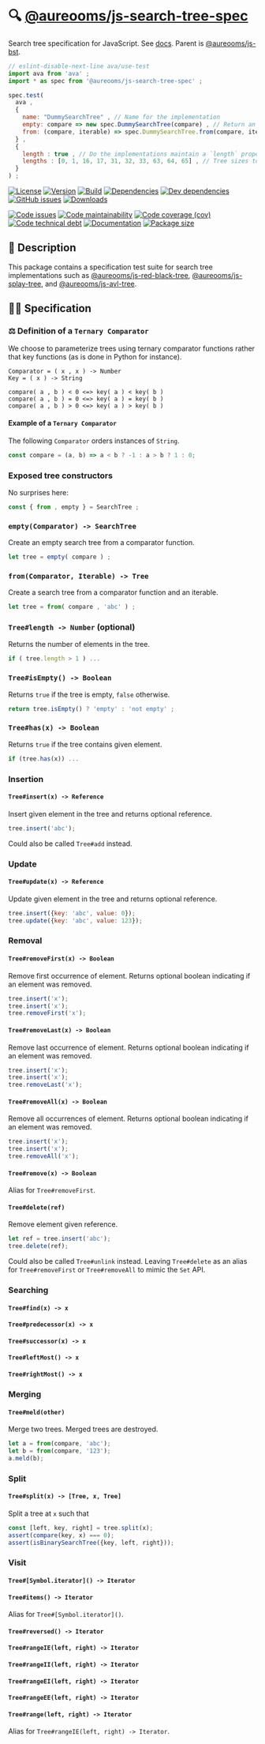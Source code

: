 :mag: [@aureooms/js-search-tree-spec](https://make-github-pseudonymous-again.github.io/js-search-tree-spec)
==

Search tree specification for JavaScript.
See [docs](https://make-github-pseudonymous-again.github.io/js-search-tree-spec).
Parent is [@aureooms/js-bst](https://github.com/aureooms/js-bst).

```js
// eslint-disable-next-line ava/use-test
import ava from 'ava' ;
import * as spec from '@aureooms/js-search-tree-spec' ;

spec.test(
  ava ,
  {
    name: "DummySearchTree" , // Name for the implementation
    empty: compare => new spec.DummySearchTree(compare) , // Return an empty search tree using `compare` to order keys
    from: (compare, iterable) => spec.DummySearchTree.from(compare, iterable) , // Return a search tree using `compare` to order keys initialized with the values in iterable
  } ,
  {
    length : true , // Do the implementations maintain a `length` property?
    lengths : [0, 1, 16, 17, 31, 32, 33, 63, 64, 65] , // Tree sizes to test.
  }
) ;
```

[![License](https://img.shields.io/github/license/aureooms/js-search-tree-spec.svg)](https://raw.githubusercontent.com/aureooms/js-search-tree-spec/main/LICENSE)
[![Version](https://img.shields.io/npm/v/@aureooms/js-search-tree-spec.svg)](https://www.npmjs.org/package/@aureooms/js-search-tree-spec)
[![Build](https://img.shields.io/travis/aureooms/js-search-tree-spec/main.svg)](https://travis-ci.org/aureooms/js-search-tree-spec/branches)
[![Dependencies](https://img.shields.io/david/aureooms/js-search-tree-spec.svg)](https://david-dm.org/aureooms/js-search-tree-spec)
[![Dev dependencies](https://img.shields.io/david/dev/aureooms/js-search-tree-spec.svg)](https://david-dm.org/aureooms/js-search-tree-spec?type=dev)
[![GitHub issues](https://img.shields.io/github/issues/aureooms/js-search-tree-spec.svg)](https://github.com/aureooms/js-search-tree-spec/issues)
[![Downloads](https://img.shields.io/npm/dm/@aureooms/js-search-tree-spec.svg)](https://www.npmjs.org/package/@aureooms/js-search-tree-spec)

[![Code issues](https://img.shields.io/codeclimate/issues/aureooms/js-search-tree-spec.svg)](https://codeclimate.com/github/aureooms/js-search-tree-spec/issues)
[![Code maintainability](https://img.shields.io/codeclimate/maintainability/aureooms/js-search-tree-spec.svg)](https://codeclimate.com/github/aureooms/js-search-tree-spec/trends/churn)
[![Code coverage (cov)](https://img.shields.io/codecov/c/gh/aureooms/js-search-tree-spec/main.svg)](https://codecov.io/gh/aureooms/js-search-tree-spec)
[![Code technical debt](https://img.shields.io/codeclimate/tech-debt/aureooms/js-search-tree-spec.svg)](https://codeclimate.com/github/aureooms/js-search-tree-spec/trends/technical_debt)
[![Documentation](https://make-github-pseudonymous-again.github.io/js-search-tree-spec//badge.svg)](https://make-github-pseudonymous-again.github.io/js-search-tree-spec//source.html)
[![Package size](https://img.shields.io/bundlephobia/minzip/@aureooms/js-search-tree-spec)](https://bundlephobia.com/result?p=@aureooms/js-search-tree-spec)

## :newspaper: Description

This package contains a specification test suite for search tree
implementations such as
[@aureooms/js-red-black-tree](https://github.com/aureooms/js-red-black-tree),
[@aureooms/js-splay-tree](https://github.com/aureooms/js-splay-tree),
and
[@aureooms/js-avl-tree](https://github.com/aureooms/js-avl-tree).

## :woman_teacher: Specification

### :balance_scale: Definition of a `Ternary Comparator`

We choose to parameterize trees using ternary comparator functions rather that
key functions (as is done in Python for instance).

    Comparator = ( x , x ) -> Number
    Key = ( x ) -> String

    compare( a , b ) < 0 <=> key( a ) < key( b )
    compare( a , b ) = 0 <=> key( a ) = key( b )
    compare( a , b ) > 0 <=> key( a ) > key( b )

#### Example of a `Ternary Comparator`

The following `Comparator` orders instances of `String`.

```js
const compare = (a, b) => a < b ? -1 : a > b ? 1 : 0;
```

### Exposed tree constructors

No surprises here:

```js
const { from , empty } = SearchTree ;
```

### `empty(Comparator) -> SearchTree`

Create an empty search tree from a comparator function.

```js
let tree = empty( compare ) ;
```

### `from(Comparator, Iterable) -> Tree`

Create a search tree from a comparator function and an iterable.

```js
let tree = from( compare , 'abc' ) ;
```

### `Tree#length -> Number` (optional)

Returns the number of elements in the tree.

```js
if ( tree.length > 1 ) ...
```

### `Tree#isEmpty() -> Boolean`

Returns `true` if the tree is empty, `false` otherwise.

```js
return tree.isEmpty() ? 'empty' : 'not empty' ;
```

### `Tree#has(x) -> Boolean`

Returns `true` if the tree contains given element.

```js
if (tree.has(x)) ...
```

### Insertion

#### `Tree#insert(x) -> Reference`

Insert given element in the tree and returns optional reference.

```js
tree.insert('abc');
```

Could also be called `Tree#add` instead.

### Update

#### `Tree#update(x) -> Reference`

Update given element in the tree and returns optional reference.

```js
tree.insert({key: 'abc', value: 0});
tree.update({key: 'abc', value: 123});
```

### Removal

#### `Tree#removeFirst(x) -> Boolean`

Remove first occurrence of element. Returns optional boolean indicating if an
element was removed.

```js
tree.insert('x');
tree.insert('x');
tree.removeFirst('x');
```

#### `Tree#removeLast(x) -> Boolean`

Remove last occurrence of element. Returns optional boolean indicating if an
element was removed.

```js
tree.insert('x');
tree.insert('x');
tree.removeLast('x');
```

#### `Tree#removeAll(x) -> Boolean`

Remove all occurrences of element. Returns optional boolean indicating if an
element was removed.

```js
tree.insert('x');
tree.insert('x');
tree.removeAll('x');
```

#### `Tree#remove(x) -> Boolean`

Alias for `Tree#removeFirst`.

#### `Tree#delete(ref)`

Remove element given reference.

```js
let ref = tree.insert('abc');
tree.delete(ref);
```

Could also be called `Tree#unlink` instead. Leaving `Tree#delete` as an alias
for `Tree#removeFirst` or `Tree#removeAll` to mimic the `Set` API.

### Searching

#### `Tree#find(x) -> x`

#### `Tree#predecessor(x) -> x`

#### `Tree#successor(x) -> x`

#### `Tree#leftMost() -> x`

#### `Tree#rightMost() -> x`

### Merging

#### `Tree#meld(other)`

Merge two trees. Merged trees are destroyed.

```js
let a = from(compare, 'abc');
let b = from(compare, '123');
a.meld(b);
```

### Split

#### `Tree#split(x) -> [Tree, x, Tree]`

Split a tree at `x` such that

```js
const [left, key, right] = tree.split(x);
assert(compare(key, x) === 0);
assert(isBinarySearchTree({key, left, right}));
```

### Visit

#### `Tree#[Symbol.iterator]() -> Iterator`

#### `Tree#items() -> Iterator`

Alias for `Tree#[Symbol.iterator]()`.

#### `Tree#reversed() -> Iterator`

#### `Tree#rangeIE(left, right) -> Iterator`

#### `Tree#rangeII(left, right) -> Iterator`

#### `Tree#rangeEI(left, right) -> Iterator`

#### `Tree#rangeEE(left, right) -> Iterator`

#### `Tree#range(left, right) -> Iterator`

Alias for `Tree#rangeIE(left, right) -> Iterator`.
